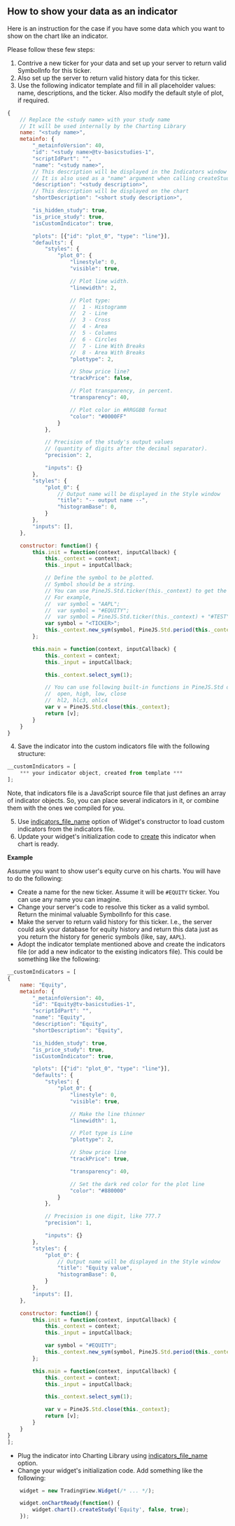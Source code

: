 ## How to show your data as an indicator

Here is an instruction for the case if you have some data which you want to show on the chart like an indicator.

Please follow these few steps:

  1. Contrive a new ticker for your data and set up your server to return valid SymbolInfo for this ticker.
  2. Also set up the server to return valid history data for this ticker.
  3. Use the following indicator template and fill in all placeholder values: name, descriptions, and the ticker. Also modify the default style of plot, if required.

```javascript
{
	// Replace the <study name> with your study name
	// It will be used internally by the Charting Library
	name: "<study name>",
	metainfo: {
		"_metainfoVersion": 40,
		"id": "<study name>@tv-basicstudies-1",
		"scriptIdPart": "",
		"name": "<study name>",
		// This description will be displayed in the Indicators window
		// It is also used as a "name" argument when calling createStudy method
		"description": "<study description>",
		// This description will be displayed on the chart
		"shortDescription": "<short study description>",

		"is_hidden_study": true,
		"is_price_study": true,
		"isCustomIndicator": true,

		"plots": [{"id": "plot_0", "type": "line"}],
		"defaults": {
			"styles": {
				"plot_0": {
					"linestyle": 0,
					"visible": true,

					// Plot line width.
					"linewidth": 2,

					// Plot type:
					//	1 - Histogramm
					//	2 - Line
					//	3 - Cross
					//	4 - Area
					//	5 - Columns
					//	6 - Circles
					//	7 - Line With Breaks
					//	8 - Area With Breaks
					"plottype": 2,

					// Show price line?
					"trackPrice": false,

					// Plot transparency, in percent.
					"transparency": 40,

					// Plot color in #RRGGBB format
					"color": "#0000FF"
				}
			},

			// Precision of the study's output values
			// (quantity of digits after the decimal separator).
			"precision": 2,

			"inputs": {}
		},
		"styles": {
			"plot_0": {
				// Output name will be displayed in the Style window
				"title": "-- output name --",
				"histogramBase": 0,
			}
		},
		"inputs": [],
	},

	constructor: function() {
		this.init = function(context, inputCallback) {
			this._context = context;
			this._input = inputCallback;

			// Define the symbol to be plotted.
			// Symbol should be a string.
			// You can use PineJS.Std.ticker(this._context) to get the selected symbol's ticker.
			// For example,
			//	var symbol = "AAPL";
			//	var symbol = "#EQUITY";
			//	var symbol = PineJS.Std.ticker(this._context) + "#TEST";
			var symbol = "<TICKER>";
			this._context.new_sym(symbol, PineJS.Std.period(this._context), PineJS.Std.period(this._context));
		};

		this.main = function(context, inputCallback) {
			this._context = context;
			this._input = inputCallback;

			this._context.select_sym(1);

			// You can use following built-in functions in PineJS.Std object:
			// 	open, high, low, close
			//	hl2, hlc3, ohlc4
			var v = PineJS.Std.close(this._context);
			return [v];
		}
	}
}
```

  4. Save the indicator into the custom indicators file with the following structure:

```javascript
__customIndicators = [
	*** your indicator object, created from template ***
];
```

Note, that indicators file is a JavaScript source file that just defines an array of indicator objects. So, you can place several indicators in it, or combine them with the ones we compiled for you.

  5. Use [indicators_file_name](https://github.com/tradingview/charting_library/wiki/Widget-Constructor#indicators_file_name) option of Widget's constructor to load custom indicators from the indicators file.
  6. Update your widget's initialization code to [create](https://github.com/tradingview/charting_library/wiki/Chart-Methods#createstudyname-forceoverlay-lock-inputs-callback-overrides) this indicator when chart is ready.

**Example**

Assume you want to show user's equity curve on his charts. You will have to do the following:

* Create a name for the new ticker. Assume it will be `#EQUITY` ticker. You can use any name you can imagine.
* Change your server's code to resolve this ticker as a valid symbol. Return the minimal valuable SymbolInfo for this case.
* Make the server to return valid history for this ticker. I.e., the server could ask your database for equity history and return this data just as you return the history for generic symbols (like, say, `AAPL`).
* Adopt the indicator template mentioned above and create the indicators file (or add a new indicator to the existing indicators file). This could be something like the following:

```javascript
__customIndicators = [
{
	name: "Equity",
	metainfo: {
		"_metainfoVersion": 40,
		"id": "Equity@tv-basicstudies-1",
		"scriptIdPart": "",
		"name": "Equity",
		"description": "Equity",
		"shortDescription": "Equity",

		"is_hidden_study": true,
		"is_price_study": true,
		"isCustomIndicator": true,

		"plots": [{"id": "plot_0", "type": "line"}],
		"defaults": {
			"styles": {
				"plot_0": {
					"linestyle": 0,
					"visible": true,

					// Make the line thinner
					"linewidth": 1,

					// Plot type is Line
					"plottype": 2,

					// Show price line
					"trackPrice": true,

					"transparency": 40,

					// Set the dark red color for the plot line
					"color": "#880000"
				}
			},

			// Precision is one digit, like 777.7
			"precision": 1,

			"inputs": {}
		},
		"styles": {
			"plot_0": {
				// Output name will be displayed in the Style window
				"title": "Equity value",
				"histogramBase": 0,
			}
		},
		"inputs": [],
	},

	constructor: function() {
		this.init = function(context, inputCallback) {
			this._context = context;
			this._input = inputCallback;

			var symbol = "#EQUITY";
			this._context.new_sym(symbol, PineJS.Std.period(this._context), PineJS.Std.period(this._context));
		};

		this.main = function(context, inputCallback) {
			this._context = context;
			this._input = inputCallback;

			this._context.select_sym(1);

			var v = PineJS.Std.close(this._context);
			return [v];
		}
	}
}
];
```

* Plug the indicator into Charting Library using [indicators_file_name](https://github.com/tradingview/charting_library/wiki/Widget-Constructor#indicators_file_name) option.
* Change your widget's initialization code. Add something like the following:

```javascript
	widget = new TradingView.Widget(/* ... */);

	widget.onChartReady(function() {
		widget.chart().createStudy('Equity', false, true);
	});
```
